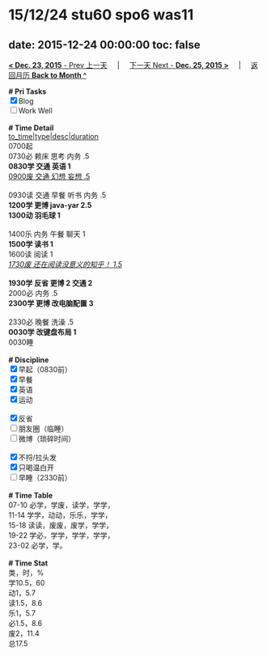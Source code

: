 # 15/12/24 stu60 spo6 was11

date: 2015-12-24 00:00:00
toc: false
---
[**< Dec. 23, 2015** - Prev 上一天](/lifelogs/2015/12/d23.html) &nbsp; &nbsp; | &nbsp; &nbsp; [下一天 Next - **Dec. 25, 2015 >**](/lifelogs/2015/12/d25.html) &nbsp; &nbsp; |  &nbsp; &nbsp; [返回月历 **Back to Month ^**](/lifelogs/2015/12/index.html)
<br/><div><b># Pri Tasks</b></div><div><input checked="true" type="checkbox"/>Blog</div><div><input type="checkbox"/>Work Well</div><div><br/></div><div><b># Time Detail</b></div><div><u>to_time|type|desc|duration</u></div><div>0700起</div><div>0730必 赖床 思考 内务 .5</div><div><b>0830学 交通 英语 1</b></div><div><u>0900废 交通 幻想 妄想 .5</u></div><div><br/></div><div>0930读 交通 早餐 听书 内务 .5</div><div><b>1200学 更博 java-yar 2.5</b></div><div><b>1300动 羽毛球 1</b></div><div><br/></div><div>1400乐 内务 午餐 聊天 1</div><div><b>1500学 读书 1</b></div><div>1600读 阅读 1</div><div><u><i>1730废 还在阅读没意义的知乎！ 1.5</i></u></div><div><br/></div><div><b>1930学 反省 更博 2</b><b> 交通 2</b></div><div>2000必 内务 .5</div><div><b>2300学 更博 改电脑配置 3</b></div><div><br/></div><div>2330必 晚餐 洗澡 .5</div><div><b>0030学 改键盘布局 1</b></div><div>0030睡</div><div><br/></div><div><b># Discipline</b></div><div><input checked="true" type="checkbox"/>早起（0830前）</div><div><input checked="true" type="checkbox"/>早餐</div><div><input checked="true" type="checkbox"/>英语</div><div><input checked="true" type="checkbox"/>运动</div><div><br/></div><div><input checked="true" type="checkbox"/>反省</div><div><input type="checkbox"/>朋友圈（临睡）</div><div><input type="checkbox"/>微博（琐碎时间）</div><div><br/></div><div><input checked="true" type="checkbox"/>不捋/拉头发</div><div><input checked="true" type="checkbox"/>只喝温白开</div><div><input type="checkbox"/>早睡（2330前）</div><div><br/></div><div><b># Time Table</b></div><div>07-10 必学，学废，读学，学学，</div><div>11-14 学学，动动，乐乐，学学，</div><div>15-18 读读，废废，废学，学学，</div><div>19-22 学必，学学，学学，学学，</div><div>23-02 必学，学。</div><div><br/></div><div><b># Time Stat</b></div><div>类，时，%</div><div>学10.5，60</div><div>动1，5.7</div><div>读1.5，8.6</div><div>乐1，5.7</div><div>必1.5，8.6</div><div>废2，11.4</div><div>总17.5</div>
